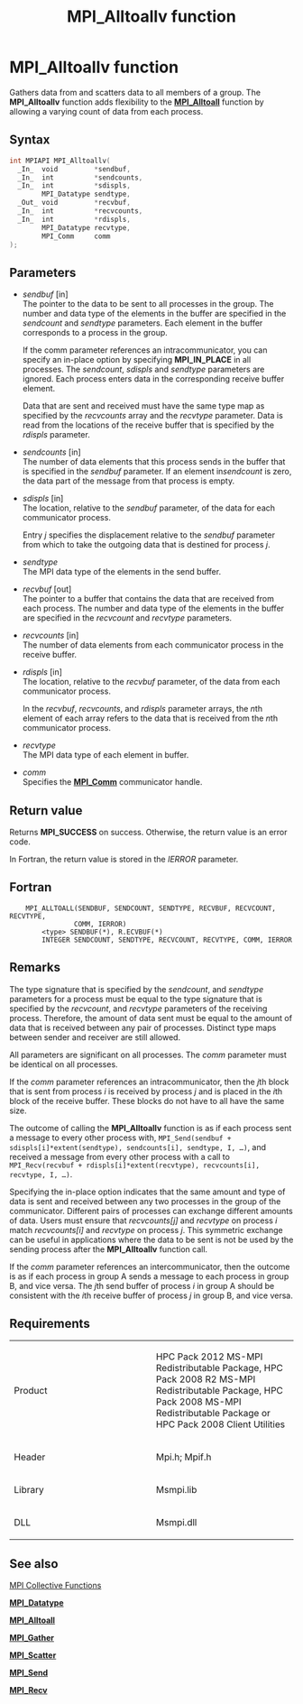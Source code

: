 ﻿---
title: MPI_Alltoallv function
TOCTitle: MPI_Alltoallv function
ms:assetid: 14a47f9e-b476-4397-9b70-d8d2428b33bd
ms:mtpsurl: https://msdn.microsoft.com/en-us/library/Dn473231(v=VS.85)
ms:contentKeyID: 59360777
ms.date: 03/28/2018
mtps_version: v=VS.85
f1_keywords:
- MPI_ALLTOALLV
- mpif/MPI_Alltoallv
- mpi/MPI_ALLTOALLV
dev_langs:
- C++
- C
api_location:
- Msmpi.dll
api_name:
- MPI_Alltoallv
api_type:
- DLLExport
product:
- Windows
topic_type:
- apiref
- kbSyntax
product_family_name: VS
ROBOTS: INDEX,FOLLOW
---

# MPI\_Alltoallv function

Gathers data from and scatters data to all members of a group. The **MPI\_Alltoallv** function adds flexibility to the [**MPI\_Alltoall**](mpi-alltoall-function.md) function by allowing a varying count of data from each process.

## Syntax

``` c++
int MPIAPI MPI_Alltoallv(
  _In_  void         *sendbuf,
  _In_  int          *sendcounts,
  _In_  int          *sdispls,
        MPI_Datatype sendtype,
  _Out_ void         *recvbuf,
  _In_  int          *recvcounts,
  _In_  int          *rdispls,
        MPI_Datatype recvtype,
        MPI_Comm     comm
);
```

## Parameters

  - *sendbuf* \[in\]  
    The pointer to the data to be sent to all processes in the group. The number and data type of the elements in the buffer are specified in the *sendcount* and *sendtype* parameters. Each element in the buffer corresponds to a process in the group.
    
    If the comm parameter references an intracommunicator, you can specify an in-place option by specifying **MPI\_IN\_PLACE** in all processes. The *sendcount*, *sdispls* and *sendtype* parameters are ignored. Each process enters data in the corresponding receive buffer element.
    
    Data that are sent and received must have the same type map as specified by the *recvcounts* array and the *recvtype* parameter. Data is read from the locations of the receive buffer that is specified by the *rdispls* parameter.

  - *sendcounts* \[in\]  
    The number of data elements that this process sends in the buffer that is specified in the *sendbuf* parameter. If an element in*sendcount* is zero, the data part of the message from that process is empty.

  - *sdispls* \[in\]  
    The location, relative to the *sendbuf* parameter, of the data for each communicator process.
    
    Entry *j* specifies the displacement relative to the *sendbuf* parameter from which to take the outgoing data that is destined for process *j*.

  - *sendtype*  
    The MPI data type of the elements in the send buffer.

  - *recvbuf* \[out\]  
    The pointer to a buffer that contains the data that are received from each process. The number and data type of the elements in the buffer are specified in the *recvcount* and *recvtype* parameters.

  - *recvcounts* \[in\]  
    The number of data elements from each communicator process in the receive buffer.

  - *rdispls* \[in\]  
    The location, relative to the *recvbuf* parameter, of the data from each communicator process.
    
    In the *recvbuf*, *recvcounts*, and *rdispls* parameter arrays, the *n*th element of each array refers to the data that is received from the *n*th communicator process.

  - *recvtype*  
    The MPI data type of each element in buffer.

  - *comm*  
    Specifies the [**MPI\_Comm**](mpi-comm-enumeration.md) communicator handle.

## Return value

Returns **MPI\_SUCCESS** on success. Otherwise, the return value is an error code.

In Fortran, the return value is stored in the *IERROR* parameter.

## Fortran

``` FORTRAN
    MPI_ALLTOALL(SENDBUF, SENDCOUNT, SENDTYPE, RECVBUF, RECVCOUNT, RECVTYPE,
                COMM, IERROR)
        <type> SENDBUF(*), R.ECVBUF(*)
        INTEGER SENDCOUNT, SENDTYPE, RECVCOUNT, RECVTYPE, COMM, IERROR
```

## Remarks

The type signature that is specified by the *sendcount*, and *sendtype* parameters for a process must be equal to the type signature that is specified by the *recvcount*, and *recvtype* parameters of the receiving process. Therefore, the amount of data sent must be equal to the amount of data that is received between any pair of processes. Distinct type maps between sender and receiver are still allowed.

All parameters are significant on all processes. The *comm* parameter must be identical on all processes.

If the *comm* parameter references an intracommunicator, then the *j*th block that is sent from process *i* is received by process *j* and is placed in the *i*th block of the receive buffer. These blocks do not have to all have the same size.

The outcome of calling the **MPI\_Alltoallv** function is as if each process sent a message to every other process with, `MPI_Send(sendbuf + sdispls[i]*extent(sendtype), sendcounts[i], sendtype, I, …)`, and received a message from every other process with a call to `MPI_Recv(recvbuf + rdispls[i]*extent(recvtype), recvcounts[i], recvtype, I, …)`.

Specifying the in-place option indicates that the same amount and type of data is sent and received between any two processes in the group of the communicator. Different pairs of processes can exchange different amounts of data. Users must ensure that *recvcounts\[j\]* and *recvtype* on process *i* match *recvcounts\[i\]* and *recvtype* on process *j*. This symmetric exchange can be useful in applications where the data to be sent is not be used by the sending process after the **MPI\_Alltoallv** function call.

If the *comm* parameter references an intercommunicator, then the outcome is as if each process in group A sends a message to each process in group B, and vice versa. The *j*th send buffer of process *i* in group A should be consistent with the *i*th receive buffer of process *j* in group B, and vice versa.

## Requirements

<table>
<colgroup>
<col style="width: 50%" />
<col style="width: 50%" />
</colgroup>
<tbody>
<tr class="odd">
<td><p>Product</p></td>
<td><p>HPC Pack 2012 MS-MPI Redistributable Package, HPC Pack 2008 R2 MS-MPI Redistributable Package, HPC Pack 2008 MS-MPI Redistributable Package or HPC Pack 2008 Client Utilities</p></td>
</tr>
<tr class="even">
<td><p>Header</p></td>
<td>Mpi.h;
Mpif.h</td>
</tr>
<tr class="odd">
<td><p>Library</p></td>
<td>Msmpi.lib</td>
</tr>
<tr class="even">
<td><p>DLL</p></td>
<td>Msmpi.dll</td>
</tr>
</tbody>
</table>


## See also

[MPI Collective Functions](mpi-collective-functions.md)

[**MPI\_Datatype**](mpi-datatype-enumeration.md)

[**MPI\_Alltoall**](mpi-alltoall-function.md)

[**MPI\_Gather**](mpi-gather-function.md)

[**MPI\_Scatter**](mpi-scatter-function.md)

[**MPI\_Send**](mpi-send-function.md)

[**MPI\_Recv**](mpi-recv-function.md)

